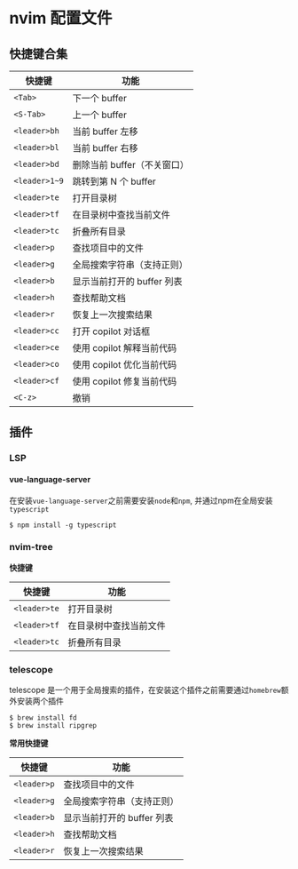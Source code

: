 # nvim 配置文件

## 快捷键合集

| 快捷键        | 功能                        |
| ------------- | --------------------------- |
| `<Tab>`       | 下一个 buffer               |
| `<S-Tab>`     | 上一个 buffer               |
| `<leader>bh`  | 当前 buffer 左移            |
| `<leader>bl`  | 当前 buffer 右移            |
| `<leader>bd`  | 删除当前 buffer（不关窗口） |
| `<leader>1~9` | 跳转到第 N 个 buffer        |
| `<leader>te`  | 打开目录树                  |
| `<leader>tf`  | 在目录树中查找当前文件      |
| `<leader>tc`  | 折叠所有目录                |
| `<leader>p`   | 查找项目中的文件            |
| `<leader>g`   | 全局搜索字符串（支持正则）  |
| `<leader>b`   | 显示当前打开的 buffer 列表  |
| `<leader>h`   | 查找帮助文档                |
| `<leader>r`   | 恢复上一次搜索结果          |
| `<leader>cc`  | 打开 copilot 对话框         |
| `<leader>ce`  | 使用 copilot 解释当前代码   |
| `<leader>co`  | 使用 copilot 优化当前代码   |
| `<leader>cf`  | 使用 copilot 修复当前代码   |
| `<C-z>`       | 撤销                        |

## 插件

### LSP

#### vue-language-server

在安装`vue-language-server`之前需要安装`node`和`npm`, 并通过npm在全局安装`typescript`

```shell
$ npm install -g typescript
```

### nvim-tree

**快捷键**

| 快捷键       | 功能                   |
| ------------ | ---------------------- |
| `<leader>te` | 打开目录树             |
| `<leader>tf` | 在目录树中查找当前文件 |
| `<leader>tc` | 折叠所有目录           |

### telescope

telescope 是一个用于全局搜索的插件，在安装这个插件之前需要通过`homebrew`额外安装两个插件

```shell
$ brew install fd
$ brew install ripgrep
```

**常用快捷键**

| 快捷键      | 功能                       |
| ----------- | -------------------------- |
| `<leader>p` | 查找项目中的文件           |
| `<leader>g` | 全局搜索字符串（支持正则） |
| `<leader>b` | 显示当前打开的 buffer 列表 |
| `<leader>h` | 查找帮助文档               |
| `<leader>r` | 恢复上一次搜索结果         |
